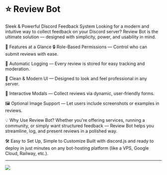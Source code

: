 # ⭐ Review Bot
Sleek & Powerful Discord Feedback System
Looking for a modern and intuitive way to collect feedback on your Discord server? Review Bot is the ultimate solution — designed with simplicity, power, and usability in mind.

🚀 Features at a Glance
🔒 Role-Based Permissions — Control who can submit reviews with ease.

📜 Automatic Logging — Every review is stored for easy tracking and moderation.

🎨 Clean & Modern UI — Designed to look and feel professional in any server.

🧩 Interactive Modals — Collect reviews via dynamic, user-friendly forms.

🖼 Optional Image Support — Let users include screenshots or examples in reviews.

💡 Why Use Review Bot?
Whether you're offering services, running a community, or simply want structured feedback — Review Bot helps you streamline, log, and present reviews in a polished way.

🛠 Easy to Set Up, Simple to Customize
Built with discord.js and ready to deploy in just minutes on any bot-hosting platform (like a VPS, Google Cloud, Railway, etc.).

---


![](https://cdn.discordapp.com/attachments/1383188419517091993/1384194482207195246/4BFBF7A6-50BC-4F66-A23F-9A5B4F8D4BC3.png?ex=68518b11&is=68503991&hm=6aacb2676e4c894d48a0e8ec0b5f91ad46e2a12a7f3ce846c5804c4a5995c6ba&)

